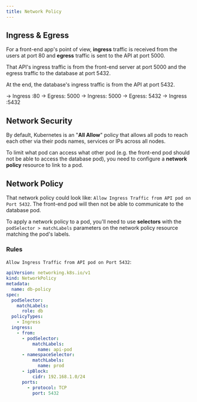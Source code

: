 ```yaml
---
title: Network Policy
---
```


## Ingress & Egress

For a front-end app's point of view, **ingress** traffic is received from the users at port 80 and **egress** 
traffic is 
sent to 
the API at port 5000. 

That API's ingress traffic is from the front-end server at port 5000 and the egress traffic to the database at port 5432.

At the end, the database's ingress traffic is from the API at port 5432.

-> Ingress :80 -> Egress: 5000 -> Ingress: 5000 -> Egress: 5432 -> Ingress :5432

## Network Security

By default, Kubernetes is an "**All Allow**" policy that allows all pods to reach each other via their pods names, 
services or IPs across all nodes.

To limit what pod can access what other pod (e.g. the front-end pod should not be able to access the database pod), 
you need to configure a **network policy** resource to link to a pod. 

## Network Policy

That network policy could look like: `Allow Ingress Traffic from API pod on Port 5432`. The front-end pod will then 
not be able to communicate to the database pod.

To apply a network policy to a pod, you'll need to use **selectors** with the `podSelector > matchLabels` parameters 
on the network policy resource matching the pod's labels.

### Rules

`Allow Ingress Traffic from API pod on Port 5432`:

```yaml
apiVersion: networking.k8s.io/v1
kind: NetworkPolicy
metadata:
  name: db-policy
spec:
  podSelector:
    matchLabels:
      role: db
  policyTypes:
    - Ingress
  ingress:
    - from:
      - podSelector:
          matchLabels:
            name: api-pod
      - namespaceSelector:
          matchLabels:
            name: prod
      - ipBlock:
          cidr: 192.168.1.0/24
      ports:
        - protocol: TCP
          port: 5432
```
